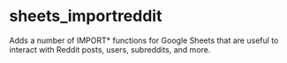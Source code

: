 # sheets_importreddit
Adds a number of IMPORT* functions for Google Sheets that are useful to interact with Reddit posts, users, subreddits, and more.
